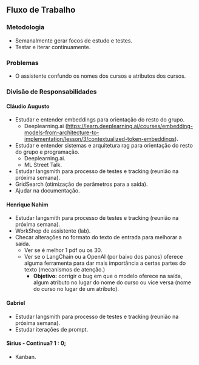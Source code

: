 ## Fluxo de Trabalho

### Metodologia
- Semanalmente gerar focos de estudo e testes.
- Testar e iterar continuamente.

### Problemas 
- O assistente confundo os nomes dos cursos e atributos dos cursos.

### Divisão de Responsabilidades

#### Cláudio Augusto
- Estudar e entender embeddings para orientação do resto do grupo.
    - Deeplearning.ai (https://learn.deeplearning.ai/courses/embedding-models-from-architecture-to-implementation/lesson/3/contextualized-token-embeddings).
- Estudar e entender sistemas e arquitetura rag para orientação do resto do grupo e programação.
    - Deeplearning.ai.
    - ML Street Talk.
- Estudar langsmith para processo de testes e tracking (reunião na próxima semana).
- GridSearch (otimização de parâmetros para a saída).
- Ajudar na documentação.

#### Henrique Nahim
- Estudar langsmith para processo de testes e tracking (reunião na próxima semana).
- WorkShop de assistente (lab).
- Checar alterações no formato do texto de entrada para melhorar a saída.
	- Ver se é melhor 1 pdf ou os 30.
	- Ver se o LangChain ou a OpenAI (por baixo dos panos) oferece alguma ferramenta para dar mais importância a certas partes do texto (mecanismos de atenção.)
		- **Objetivo:** corrigir o bug em que o modelo oferece na saída, algum atributo no lugar do nome do curso ou vice versa (nome do curso no lugar de um atributo).

#### Gabriel
- Estudar langsmith para processo de testes e tracking (reunião na próxima semana).
- Estudar iterações de prompt.

#### Sirius - Continua? 1 : 0; 
- Kanban.